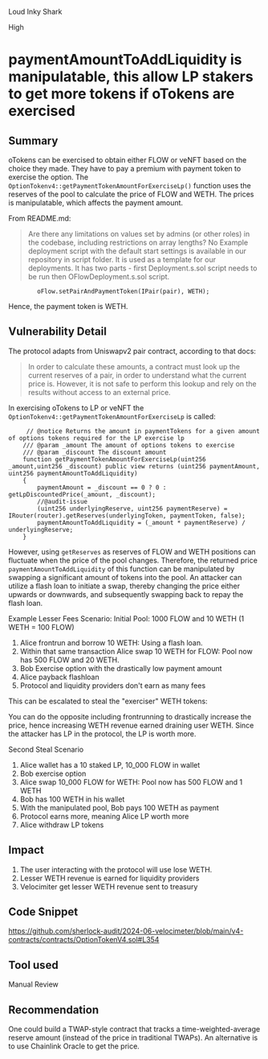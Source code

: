 Loud Inky Shark

High

# paymentAmountToAddLiquidity is manipulatable, this allow LP stakers to get more tokens if oTokens are exercised

## Summary
 oTokens can be exercised to obtain either FLOW or veNFT based on the choice they made. They have to pay a premium with payment token to exercise the option. The `OptionTokenv4::getPaymentTokenAmountForExerciseLp()` function uses the reserves of the pool to calculate the price of FLOW and WETH. The prices is manipulatable, which affects the payment amount.
 
 From README.md:
 > Are there any limitations on values set by admins (or other roles) in the codebase, including restrictions on array lengths?
No
Example deployment script with the default start settings is available in our repository in script folder.
It is used as a template for our deployments.
It has two parts - first Deployment.s.sol script needs to be run then OFlowDeployment.s.sol script.

```solidity
        oFlow.setPairAndPaymentToken(IPair(pair), WETH);
```
Hence, the payment token is WETH.

## Vulnerability Detail
 The protocol adapts from Uniswapv2 pair contract, according to that docs:
 > In order to calculate these amounts, a contract must look up the current reserves of a pair, in order to understand what the current price is. However, it is not safe to perform this lookup and rely on the results without access to an external price.
 
In exercising oTokens to LP or veNFT the `OptionTokenv4::getPaymentTokenAmountForExerciseLp` is called:
```solidity
     // @notice Returns the amount in paymentTokens for a given amount of options tokens required for the LP exercise lp
    /// @param _amount The amount of options tokens to exercise
    /// @param _discount The discount amount
    function getPaymentTokenAmountForExerciseLp(uint256 _amount,uint256 _discount) public view returns (uint256 paymentAmount, uint256 paymentAmountToAddLiquidity)
    {
        paymentAmount = _discount == 0 ? 0 : getLpDiscountedPrice(_amount, _discount);
        //@audit-issue 
        (uint256 underlyingReserve, uint256 paymentReserve) = IRouter(router).getReserves(underlyingToken, paymentToken, false);
        paymentAmountToAddLiquidity = (_amount * paymentReserve) / underlyingReserve; 
    }
```
However, using `getReserves` as reserves of FLOW and WETH positions can fluctuate when the price of the pool changes. Therefore, the returned price `paymentAmountToAddLiquidity` of this function can be manipulated by swapping a significant amount of tokens into the pool. An attacker can utilize a flash loan to initiate a swap, thereby changing the price either upwards or downwards, and subsequently swapping back to repay the flash loan.

Example Lesser Fees Scenario:
Initial Pool: 1000 FLOW and 10 WETH (1 WETH = 100 FLOW)
1) Alice frontrun and borrow 10 WETH: Using a flash loan.
2) Within that same transaction Alice swap 10 WETH for FLOW: Pool now has 500 FLOW and 20 WETH.
3) Bob Exercise option with the drastically low payment amount
4) Alice payback flashloan
5) Protocol and liquidity providers don't earn as many fees

This can be escalated to steal the "exerciser" WETH tokens:

You can do the opposite including frontrunning to drastically increase the price, hence increasing WETH revenue earned draining user WETH. Since the attacker has LP in the protocol, the LP is worth more.

Second Steal Scenario

1) Alice wallet has a 10 staked LP, 10_000 FLOW in wallet
2) Bob exercise option
3) Alice swap 10_000 FLOW for WETH: Pool now has 500 FLOW and 1 WETH
4) Bob has 100 WETH in his wallet
5) With the manipulated pool, Bob pays 100 WETH as payment
6) Protocol earns more, meaning Alice LP worth more
7) Alice withdraw LP tokens

## Impact
1) The user interacting with the protocol will use lose WETH.
2) Lesser WETH revenue is earned for liquidity providers
3) Velocimiter get lesser WETH revenue sent to treasury


## Code Snippet
https://github.com/sherlock-audit/2024-06-velocimeter/blob/main/v4-contracts/contracts/OptionTokenV4.sol#L354
## Tool used

Manual Review

## Recommendation
One could build a TWAP-style contract that tracks a time-weighted-average reserve amount (instead of the price in traditional TWAPs). An alternative is to use Chainlink Oracle to get the price.